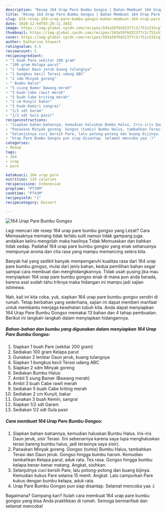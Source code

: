 ```yaml
---
description: "Resep 164 Urap Pare Bumbu Gongso | Bahan Membuat 164 Urap Pare Bumbu Gongso Yang Mudah Dan Praktis"
title: "Resep 164 Urap Pare Bumbu Gongso | Bahan Membuat 164 Urap Pare Bumbu Gongso Yang Mudah Dan Praktis"
slug: 624-resep-164-urap-pare-bumbu-gongso-bahan-membuat-164-urap-pare-bumbu-gongso-yang-mudah-dan-praktis
date: 2020-12-04T03:20:11.345Z
image: https://img-global.cpcdn.com/recipes/593a59f6d32377c3/751x532cq70/164-urap-pare-bumbu-gongso-foto-resep-utama.jpg
thumbnail: https://img-global.cpcdn.com/recipes/593a59f6d32377c3/751x532cq70/164-urap-pare-bumbu-gongso-foto-resep-utama.jpg
cover: https://img-global.cpcdn.com/recipes/593a59f6d32377c3/751x532cq70/164-urap-pare-bumbu-gongso-foto-resep-utama.jpg
author: Katharine Stewart
ratingvalue: 4.5
reviewcount: 5
recipeingredient:
- "1 buah Pare sekitar 200 gram"
- "100 gram Kelapa parut"
- "2 lembar Daun jeruk buang tulangnya"
- "1 bungkus kecil Terasi udang ABC"
- "2 sdm Minyak goreng"
- " Bumbu Halus"
- "5 siung Bamer Bawang merah"
- "3 buah Cabe rawit merah"
- "5 buah Cabe kriting merah"
- "2 cm Kunyit bakar"
- "3 buah Kemiri sangrai"
- "1/2 sdt Garam"
- "1/2 sdt Gula pasir"
recipeinstructions:
- "Siapkan bahan-bahannya, kemudian haluskan Bumbu Halus. Iris-iris Daun jeruk, sisir Terasi. (Ini sebenarnya karena saya lupa menghaluskan terasi bareng bumbu halus, jadi terasinya saya sisir)."
- "Panaskan Minyak goreng. Gongso (tumis) Bumbu Halus, tambahkan Terasi dan Daun jeruk. Gongso hingga bumbu harum. Kemudian tambahkan Kelapa parut, aduk rata. Tes rasa. Gongso hingga bumbu kelapa benar-benar matang. Angkat, sisihkan."
- "Selanjutnya cuci bersih Pare, lalu potong-potong dan buang bijinya. Kemudian kukus Pare selama 15 menit. Angkat. Lalu campurkan Pare kukus dengan bumbu kelapa, aduk rata."
- "Urap Pare Bumbu Gongso pun siap disantap. Selamat mencoba yaa :)"
categories:
- Resep
tags:
- 164
- urap
- pare

katakunci: 164 urap pare 
nutrition: 229 calories
recipecuisine: Indonesian
preptime: "PT39M"
cooktime: "PT43M"
recipeyield: "1"
recipecategory: Dessert

---
```



![164 Urap Pare Bumbu Gongso](https://img-global.cpcdn.com/recipes/593a59f6d32377c3/751x532cq70/164-urap-pare-bumbu-gongso-foto-resep-utama.jpg)

Lagi mencari ide resep 164 urap pare bumbu gongso yang Lezat? Cara Memasaknya memang tidak terlalu sulit namun tidak gampang juga. andaikan keliru mengolah maka hasilnya Tidak Memuaskan dan bahkan tidak sedap. Padahal 164 urap pare bumbu gongso yang enak seharusnya mempunyai aroma dan cita rasa yang mampu memancing selera kita.



Banyak hal yang sedikit banyak mempengaruhi kualitas rasa dari 164 urap pare bumbu gongso, mulai dari jenis bahan, kedua pemilihan bahan segar sampai cara membuat dan menghidangkannya. Tidak usah pusing jika mau menyiapkan 164 urap pare bumbu gongso enak di mana pun anda berada, karena asal sudah tahu triknya maka hidangan ini mampu jadi sajian istimewa.


Nah, kali ini kita coba, yuk, siapkan 164 urap pare bumbu gongso sendiri di rumah. Tetap berbahan yang sederhana, sajian ini dapat memberi manfaat untuk membantu menjaga kesehatan tubuh kita. Anda dapat menyiapkan 164 Urap Pare Bumbu Gongso memakai 13 bahan dan 4 tahap pembuatan. Berikut ini langkah-langkah dalam menyiapkan hidangannya.

<!--inarticleads1-->

##### Bahan-bahan dan bumbu yang digunakan dalam menyiapkan 164 Urap Pare Bumbu Gongso:

1. Siapkan 1 buah Pare (sekitar 200 gram)
1. Sediakan 100 gram Kelapa parut
1. Gunakan 2 lembar Daun jeruk, buang tulangnya
1. Siapkan 1 bungkus kecil Terasi udang ABC
1. Siapkan 2 sdm Minyak goreng
1. Sediakan  Bumbu Halus:
1. Ambil 5 siung Bamer (Bawang merah)
1. Ambil 3 buah Cabe rawit merah
1. Sediakan 5 buah Cabe kriting merah
1. Sediakan 2 cm Kunyit, bakar
1. Gunakan 3 buah Kemiri, sangrai
1. Siapkan 1/2 sdt Garam
1. Sediakan 1/2 sdt Gula pasir




<!--inarticleads2-->

##### Cara membuat 164 Urap Pare Bumbu Gongso:

1. Siapkan bahan-bahannya, kemudian haluskan Bumbu Halus. Iris-iris Daun jeruk, sisir Terasi. (Ini sebenarnya karena saya lupa menghaluskan terasi bareng bumbu halus, jadi terasinya saya sisir).
1. Panaskan Minyak goreng. Gongso (tumis) Bumbu Halus, tambahkan Terasi dan Daun jeruk. Gongso hingga bumbu harum. Kemudian tambahkan Kelapa parut, aduk rata. Tes rasa. Gongso hingga bumbu kelapa benar-benar matang. Angkat, sisihkan.
1. Selanjutnya cuci bersih Pare, lalu potong-potong dan buang bijinya. Kemudian kukus Pare selama 15 menit. Angkat. Lalu campurkan Pare kukus dengan bumbu kelapa, aduk rata.
1. Urap Pare Bumbu Gongso pun siap disantap. Selamat mencoba yaa :)




Bagaimana? Gampang kan? Itulah cara membuat 164 urap pare bumbu gongso yang bisa Anda praktikkan di rumah. Semoga bermanfaat dan selamat mencoba!
